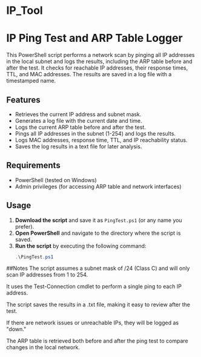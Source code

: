 # IP_Tool


# IP Ping Test and ARP Table Logger

This PowerShell script performs a network scan by pinging all IP addresses in the local subnet and logs the results, including the ARP table before and after the test. It checks for reachable IP addresses, their response times, TTL, and MAC addresses. The results are saved in a log file with a timestamped name.



## Features
- Retrieves the current IP address and subnet mask.
- Generates a log file with the current date and time.
- Logs the current ARP table before and after the test.
- Pings all IP addresses in the subnet (1-254) and logs the results.
- Logs MAC addresses, response time, TTL, and IP reachability status.
- Saves the log results in a text file for later analysis.



## Requirements
- PowerShell (tested on Windows)
- Admin privileges (for accessing ARP table and network interfaces)



## Usage
1. **Download the script** and save it as `PingTest.ps1` (or any name you prefer).
2. **Open PowerShell** and navigate to the directory where the script is saved.
3. **Run the script** by executing the following command:
   ```powershell
   .\PingTest.ps1

##Notes
The script assumes a subnet mask of /24 (Class C) and will only scan IP addresses from 1 to 254.

It uses the Test-Connection cmdlet to perform a single ping to each IP address.

The script saves the results in a .txt file, making it easy to review after the test.

If there are network issues or unreachable IPs, they will be logged as "down."

The ARP table is retrieved both before and after the ping test to compare changes in the local network.

